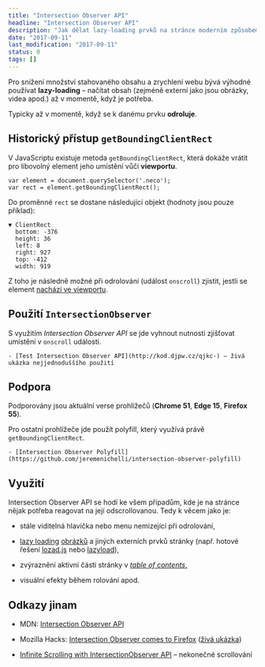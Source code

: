 ```yaml
---
title: "Intersection Observer API"
headline: "Intersection Observer API"
description: "Jak dělat lazy-loading prvků na stránce moderním způsobem s využitím Intersection Observer API."
date: "2017-09-11"
last_modification: "2017-09-11"
status: 0
tags: []
---
```


Pro snížení množství stahovaného obsahu a zrychlení webu bývá výhodné používat **lazy-loading** – načítat obsah (zejméně externí jako jsou obrázky, videa apod.) až v momentě, když je potřeba.

Typicky až v momentě, když se k danému prvku **odroluje**.

## Historický přístup `getBoundingClientRect`

V JavaScriptu existuje metoda `getBoundingClientRect`, která dokáže vrátit pro libovolný element jeho umístění vůči **viewportu**.

```
var element = document.querySelector('.neco');
var rect = element.getBoundingClientRect();
```

Do proměnné `rect` se dostane následující objekt (hodnoty jsou pouze příklad):

```
▼ ClientRect
  bottom: -376
  height: 36
  left: 8
  right: 927
  top: -412
  width: 919
```

Z toho je následně možné při odrolování (událost `onscroll`) zjistit, jestli se element [nachází ve viewportu](/zjisteni-rozmeru#viewport).

## Použití `IntersectionObserver`

S využitím *Intersection Observer API* se jde vyhnout nutnosti zjišťovat umístění v `onscroll` události.

    - [Test Intersection Observer API](http://kod.djpw.cz/qjkc-) – živá ukázka nejjednoduššího použití

## Podpora

Podporovány jsou aktuální verse prohlížečů (**Chrome 51**, **Edge 15**, **Firefox 55**).

Pro ostatní prohlížeče jde použít polyfill, který využívá právě `getBoundingClientRect`.

    - [Intersection Observer Polyfill](https://github.com/jeremenichelli/intersection-observer-polyfill)

## Využití

Intersection Observer API se hodí ke všem případům, kde je na stránce nějak potřeba reagovat na její odscrollovanou. Tedy k věcem jako je:

  - stále viditelná hlavička nebo menu nemizející při odrolování,

  - [lazy loading](/lazy-loading) [obrázků](/lazy-loading-obrazky) a jiných externích prvků stránky (např. hotové řešení [lozad.js](https://github.com/ApoorvSaxena/lozad.js) nebo [lazyload](https://github.com/verlok/lazyload)),

  - zvýraznění aktivní části stránky v [*table of contents*,](/toc)

  - visuální efekty během rolování apod.

## Odkazy jinam

  - MDN: [Intersection Observer API](https://developer.mozilla.org/en-US/docs/Web/API/Intersection_Observer_API)

  - Mozilla Hacks: [Intersection Observer comes to Firefox](https://hacks.mozilla.org/2017/08/intersection-observer-comes-to-firefox/) ([živá ukázka](https://codepen.io/callahad/pen/YxXpyN))

  - [Infinite Scrolling with IntersectionObserver API](https://codepen.io/mgiulio/pen/VjrYzZ) – nekonečné scrollování